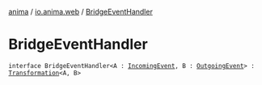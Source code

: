 [anima](../index.md) / [io.anima.web](index.md) / [BridgeEventHandler](./-bridge-event-handler.md)

# BridgeEventHandler

`interface BridgeEventHandler<A : `[`IncomingEvent`](-incoming-event/index.md)`, B : `[`OutgoingEvent`](-outgoing-event/index.md)`> : `[`Transformation`](../io.anima.transform/-transformation/index.md)`<A, B>`